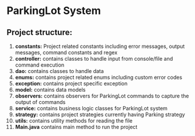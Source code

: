 # ParkingLot System

## Project structure:
1. **constants:** Project related constants including error messages, output messages, command constants and regex
2. **controller:** contains classes to handle input from console/file and command execution
3. **dao:** contains classes to handle data 
4. **enums:** contains project related enums including custom error codes
5. **exception:** contains project specific exception
6. **model:** contains data models
7. **observers:** contains observers for ParkingLot commands to capture the output of commands
8. **service:** contains business logic classes for ParkingLot system
9. **strategy:** contains project strategies currently having Parking strategy
10. **utils:** contains utility methods for reading the file
11. **Main.java** contains main method to run the project
